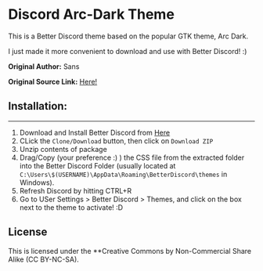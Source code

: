 # Discord Arc-Dark Theme

This is a Better Discord theme based on the popular GTK theme, Arc Dark.

I just made it more convenient to download and use with Better Discord! :)

**Original Author:** Sans

**Original Source Link:** [Here!](https://userstyles.org/styles/127986/discord-arc-dark)



## Installation:
---
1. Download and Install Better Discord from [Here](https://betterdiscord.net/home/)
2. CLick the `Clone/Download` button, then click on `Download ZIP`
3. Unzip contents of package
4. Drag/Copy (your preference :) ) the CSS file from the extracted folder into the Better Discord Folder (usually located at `C:\Users\$(USERNAME)\AppData\Roaming\BetterDiscord\themes` in Windows).
5. Refresh Discord by hitting CTRL+R
6. Go to USer Settings > Better Discord > Themes, and click on the box next to the theme to activate! :D

## License 

This is licensed under the **Creative Commons by Non-Commercial Share Alike (CC BY-NC-SA). 